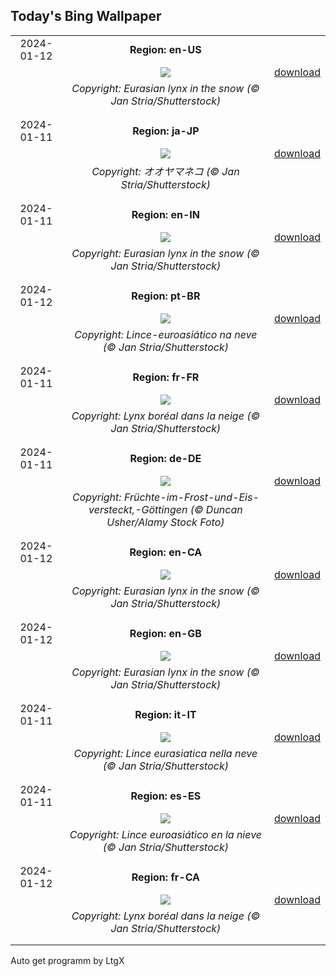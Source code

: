 ## Today's Bing Wallpaper
|      |      |      |
| :----: | :----: | :----: |
|2024-01-12|**Region: en-US**||
||![](https://www.bing.com/th?id=OHR.LynxSnow_EN-US9261675170_UHD.jpg&pid=hp&w=1152&h=648&rs=1&c=4)| [download](https://www.bing.com/th?id=OHR.LynxSnow_EN-US9261675170_UHD.jpg)|
||*Copyright: Eurasian lynx in the snow (© Jan Stria/Shutterstock)*
||
|||
|2024-01-11|**Region: ja-JP**||
||![](https://www.bing.com/th?id=OHR.LynxSnow_JA-JP2676099304_UHD.jpg&pid=hp&w=1152&h=648&rs=1&c=4)| [download](https://www.bing.com/th?id=OHR.LynxSnow_JA-JP2676099304_UHD.jpg)|
||*Copyright: オオヤマネコ (© Jan Stria/Shutterstock)*
||
|||
|2024-01-11|**Region: en-IN**||
||![](https://www.bing.com/th?id=OHR.LynxSnow_EN-IN7700742978_UHD.jpg&pid=hp&w=1152&h=648&rs=1&c=4)| [download](https://www.bing.com/th?id=OHR.LynxSnow_EN-IN7700742978_UHD.jpg)|
||*Copyright: Eurasian lynx in the snow (© Jan Stria/Shutterstock)*
||
|||
|2024-01-12|**Region: pt-BR**||
||![](https://www.bing.com/th?id=OHR.LynxSnow_PT-BR2256931375_UHD.jpg&pid=hp&w=1152&h=648&rs=1&c=4)| [download](https://www.bing.com/th?id=OHR.LynxSnow_PT-BR2256931375_UHD.jpg)|
||*Copyright: Lince-euroasiático na neve (© Jan Stria/Shutterstock)*
||
|||
|2024-01-11|**Region: fr-FR**||
||![](https://www.bing.com/th?id=OHR.LynxSnow_FR-FR2285365573_UHD.jpg&pid=hp&w=1152&h=648&rs=1&c=4)| [download](https://www.bing.com/th?id=OHR.LynxSnow_FR-FR2285365573_UHD.jpg)|
||*Copyright: Lynx boréal dans la neige (© Jan Stria/Shutterstock)*
||
|||
|2024-01-11|**Region: de-DE**||
||![](https://www.bing.com/th?id=OHR.OrnamentalAppleTree_DE-DE2719116255_UHD.jpg&pid=hp&w=1152&h=648&rs=1&c=4)| [download](https://www.bing.com/th?id=OHR.OrnamentalAppleTree_DE-DE2719116255_UHD.jpg)|
||*Copyright: Früchte-im-Frost-und-Eis-versteckt,-Göttingen (© Duncan Usher/Alamy Stock Foto)*
||
|||
|2024-01-12|**Region: en-CA**||
||![](https://www.bing.com/th?id=OHR.LynxSnow_EN-CA9725800228_UHD.jpg&pid=hp&w=1152&h=648&rs=1&c=4)| [download](https://www.bing.com/th?id=OHR.LynxSnow_EN-CA9725800228_UHD.jpg)|
||*Copyright: Eurasian lynx in the snow (© Jan Stria/Shutterstock)*
||
|||
|2024-01-12|**Region: en-GB**||
||![](https://www.bing.com/th?id=OHR.LynxSnow_EN-GB4274178722_UHD.jpg&pid=hp&w=1152&h=648&rs=1&c=4)| [download](https://www.bing.com/th?id=OHR.LynxSnow_EN-GB4274178722_UHD.jpg)|
||*Copyright: Eurasian lynx in the snow (© Jan Stria/Shutterstock)*
||
|||
|2024-01-11|**Region: it-IT**||
||![](https://www.bing.com/th?id=OHR.LynxSnow_IT-IT4529092262_UHD.jpg&pid=hp&w=1152&h=648&rs=1&c=4)| [download](https://www.bing.com/th?id=OHR.LynxSnow_IT-IT4529092262_UHD.jpg)|
||*Copyright: Lince eurasiatica nella neve (© Jan Stria/Shutterstock)*
||
|||
|2024-01-11|**Region: es-ES**||
||![](https://www.bing.com/th?id=OHR.LynxSnow_ES-ES0115513442_UHD.jpg&pid=hp&w=1152&h=648&rs=1&c=4)| [download](https://www.bing.com/th?id=OHR.LynxSnow_ES-ES0115513442_UHD.jpg)|
||*Copyright: Lince euroasiático en la nieve (© Jan Stria/Shutterstock)*
||
|||
|2024-01-12|**Region: fr-CA**||
||![](https://www.bing.com/th?id=OHR.LynxSnow_FR-CA0947513351_UHD.jpg&pid=hp&w=1152&h=648&rs=1&c=4)| [download](https://www.bing.com/th?id=OHR.LynxSnow_FR-CA0947513351_UHD.jpg)|
||*Copyright: Lynx boréal dans la neige (© Jan Stria/Shutterstock)*
||
|||

Auto get programm by LtgX
